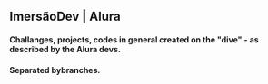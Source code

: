 ## ImersãoDev | Alura

#### Challanges, projects, codes in general created on the "dive" - as described by the Alura devs.
#### Separated bybranches.
